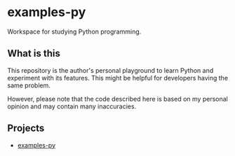 # examples-py

Workspace for studying Python programming.


## What is this

This repository is the author's personal playground to learn Python and experiment with its features.
This might be helpful for developers having the same problem.

However, please note that the code described here is based on my personal opinion and may contain many inaccuracies.


## Projects

- [examples-py](./src//examples-py/README.md)

